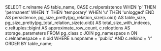 SELECT
    c.relname AS table_name,
    CASE c.relpersistence
        WHEN 'p' THEN 'permanent'
        WHEN 't' THEN 'temporary'
        WHEN 'u' THEN 'unlogged'
    END AS persistence,
    pg_size_pretty(pg_relation_size(c.oid)) AS table_size,
    pg_size_pretty(pg_total_relation_size(c.oid)) AS total_size_with_indexes,
    c.reltuples::bigint AS approximate_row_count,
    c.reloptions AS storage_parameters
FROM
    pg_class c
JOIN
    pg_namespace n ON c.relnamespace = n.oid
WHERE
    n.nspname = 'public' AND
    c.relkind = 'r'
ORDER BY
    table_name;